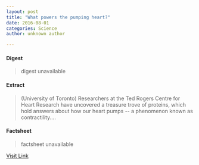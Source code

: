 ```yaml
---
layout: post
title: "What powers the pumping heart?"
date: 2016-08-01
categories: Science
author: unknown author

---
```



#### Digest
>digest unavailable

#### Extract
>(University of Toronto) Researchers at the Ted Rogers Centre for Heart Research have uncovered a treasure trove of proteins, which hold answers about how our heart pumps -- a phenomenon known as contractility....

#### Factsheet
>factsheet unavailable

[Visit Link](http://www.eurekalert.org/pub_releases/2015-09/uot-wpt092515.php)


